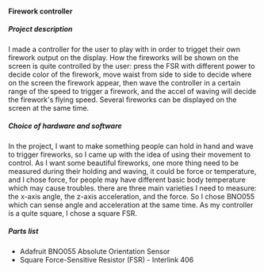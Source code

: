 #### Firework controller

##### Project description
I made a controller for the user to play with in order to trigget their own firework output on the display.
How the fireworks will be shown on the screen is quite controlled by the user: press the FSR with different power to decide color of the firework, move waist from side to side to decide where on the screen the firework appear, then wave the controller in a certain range of the speed to trigger a firework, and the accel of waving will decide the firework's flying speed. Several fireworks can be displayed on the screen at the same time.

##### Choice of hardware and software
In the project, I want to make something people can hold in hand and wave to trigger fireworks, so I came up with the idea of using their movement to control. As I want some beautiful fireworks, one more thing need to be measured during their holding and waving, it could be force or temperature, and I chose force, for people may have different basic body temperature which may cause troubles. there are three main varieties I need to measure: the x-axis angle, the z-axis acceleration, and the force. So I chose BNO055 which can sense angle and acceleration at the same time. As my controller is a quite square, I chose a square FSR.

##### Parts list
* Adafruit BNO055 Absolute Orientation Sensor
* Square Force-Sensitive Resistor (FSR) - Interlink 406
